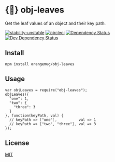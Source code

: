# {&#127810;} obj-leaves
Get the leaf values of an object and their key path.

[![stability-unstable](https://img.shields.io/badge/stability-unstable-yellow.svg)][stability]
[![circleci](https://circleci.com/gh/orangemug/obj-leaves.png?style=shield)][circleci]
[![Dependency Status](https://david-dm.org/orangemug/obj-leaves.svg)][dm-prod]
[![Dev Dependency Status](https://david-dm.org/orangemug/obj-leaves/dev-status.svg)][dm-dev]

[stability]: https://github.com/orangemug/stability-badges#unstable
[circleci]:  https://circleci.com/gh/orangemug/obj-leaves
[dm-prod]:   https://david-dm.org/orangemug/obj-leaves
[dm-dev]:    https://david-dm.org/orangemug/obj-leaves#info=devDependencies


## Install

    npm install orangemug/obj-leaves


## Usage

    var objLeaves = require("obj-leaves");
    objLeaves({
      "one": 1,
      "two": {
        "three": 3
      }
    }, function(keyPath, val) {
      // keyPath => ["one"],          val => 1
      // keyPath => ["two", "three"], val => 3
    });


## License
[MIT](LICENSE)
